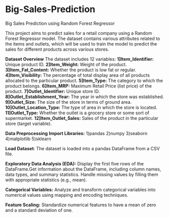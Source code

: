 # Big-Sales-Prediction
Big Sales Prediction using Random Forest Regressor

This project aims to predict sales for a retail company using a Random Forest Regressor model. The dataset contains various attributes related to the items and outlets, which will be used to train the model to predict the sales for different products across various stores.

**Dataset Overview**
The dataset includes 12 variables:
**1]Item_Identifier:** Unique product ID.
**2]Item_Weight:** Weight of the product.
**3]Item_Fat_Content:** Whether the product is low fat or regular.
**4]Item_Visibility:** The percentage of total display area of all products allocated to the particular product.
**5]Item_Type:** The category to which the product belongs.
**6]Item_MRP:** Maximum Retail Price (list price) of the product.
**7]Outlet_Identifier:** Unique store ID.
**8]Outlet_Establishment_Year:** The year in which the store was established.
**9]Outlet_Size:** The size of the store in terms of ground area.
**10]Outlet_Location_Type:** The type of area in which the store is located.
**11]Outlet_Type:** Whether the outlet is a grocery store or some sort of supermarket.
**12]Item_Outlet_Sales:** Sales of the product in the particular store (target variable).

**Data Preprocessing**
**Import Libraries:**
1)pandas
2)numpy
3)seaborn
4)matplotlib
5)sklearn

**Load Dataset**: The dataset is loaded into a pandas DataFrame from a CSV file.

**Exploratory Data Analysis (EDA):**
Display the first five rows of the DataFrame.Get information about the DataFrame, including column names, data types, and summary statistics.
Handle missing values by filling them with appropriate statistics (e.g., mean).

**Categorical Variables:**
Analyze and transform categorical variables into numerical values using mapping and encoding techniques.

**Feature Scaling:**
Standardize numerical features to have a mean of zero and a standard deviation of one.
